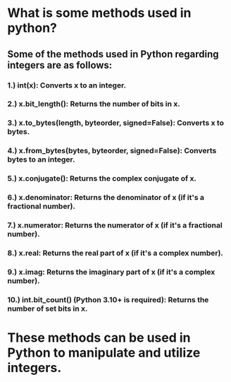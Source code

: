 # What is some methods used in python?

## Some of the methods used in Python regarding integers are as follows:

### 1.) int(x): Converts x to an integer.

### 2.) x.bit_length(): Returns the number of bits in x.

### 3.) x.to_bytes(length, byteorder, signed=False): Converts x to bytes.

### 4.) x.from_bytes(bytes, byteorder, signed=False): Converts bytes to an integer.

### 5.) x.conjugate(): Returns the complex conjugate of x.

### 6.) x.denominator: Returns the denominator of x (if it's a fractional number).

### 7.) x.numerator: Returns the numerator of x (if it's a fractional number).

### 8.) x.real: Returns the real part of x (if it's a complex number).

### 9.) x.imag: Returns the imaginary part of x (if it's a complex number).

### 10.) int.bit_count() (Python 3.10+ is required): Returns the number of set bits in x.

# These methods can be used in Python to manipulate and utilize integers.